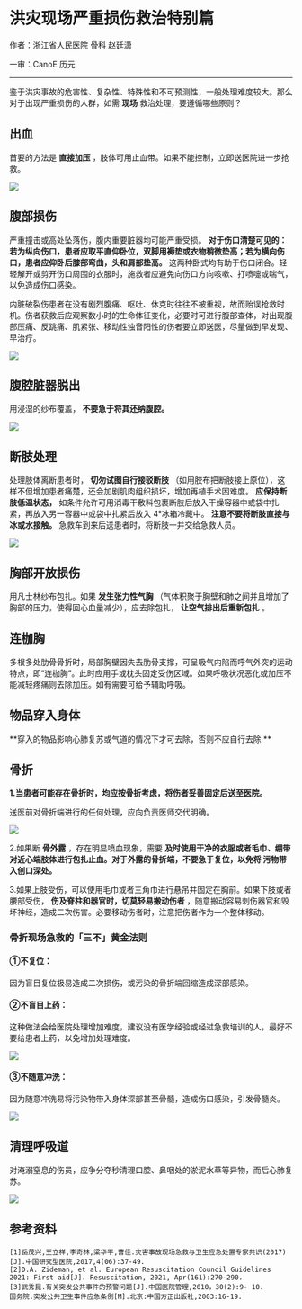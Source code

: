 # 洪灾现场严重损伤救治特别篇

作者：浙江省人民医院 骨科 赵廷潇

一审：CanoE 历元

---

鉴于洪灾事故的危害性、复杂性、特殊性和不可预测性，一般处理难度较大。那么对于出现严重损伤的人群，如需 **现场** 救治处理，要遵循哪些原则？

## 出血

首要的方法是 **直接加压** ，肢体可用止血带。如果不能控制，立即送医院进一步抢救。

![](..\pics\20-01.png)

## 腹部损伤

严重撞击或高处坠落伤，腹内重要脏器均可能严重受损。 **对于伤口清楚可见的：若为纵向伤口，患者应取平直仰卧位，双脚用褥垫或衣物稍微垫高；若为横向伤口，患者应仰卧后膝部弯曲，头和肩部垫高。** 这两种卧式均有助于伤口闭合。轻轻解开或剪开伤口周围的衣服时，施救者应避免向伤口方向咳嗽、打喷嚏或喘气，以免造成伤口感染。

内脏破裂伤患者在没有剧烈腹痛、呕吐、休克时往往不被重视，故而贻误抢救时机。伤者获救后应观察数小时的生命体征变化，必要时可进行腹部查体，对出现腹部压痛、反跳痛、肌紧张、移动性浊音阳性的伤者要立即送医，尽量做到早发现、早治疗。

![](..\pics\20-02.png)

## 腹腔脏器脱出

用浸湿的纱布覆盖， **不要急于将其还纳腹腔。** 

![](..\pics\20-03.png)

## 断肢处理

处理肢体离断患者时， **切勿试图自行接驳断肢** （如用胶布把断肢接上原位），这样不但增加患者痛楚，还会加剧肌肉组织损坏，增加再植手术困难度。 **应保持断肢低温状态，** 如条件允许可用消毒干敷料包裹断肢后放入干燥容器中或袋中扎紧，再放入另一容器中或袋中扎紧后放入 4°冰箱冷藏中。 **注意不要将断肢直接与冰或水接触。** 急救车到来后送患者时，将断肢一并交给急救人员。

![](..\pics\20-04.png)

## 胸部开放损伤

用凡士林纱布包扎。如果 **发生张力性气胸** （气体积聚于胸壁和肺之间并且增加了胸部的压力，使得回心血量减少），应去除包扎， **让空气排出后重新包扎** 。

## 连枷胸

多根多处肋骨骨折时，局部胸壁因失去肋骨支撑，可呈吸气内陷而呼气外突的运动特点，即“连枷胸”。此时应用手或枕头固定受伤区域。如果呼吸状况恶化或加压不能减轻疼痛则去除加压。如有需要可给予辅助呼吸。

## 物品穿入身体

 **穿入的物品影响心肺复苏或气道的情况下才可去除，否则不应自行去除 **

## 骨折

 **1.当患者可能存在骨折时，均应按骨折考虑，将伤者妥善固定后送至医院。** 

送医前对骨折端进行的任何处理，应向负责医师交代明确。

![](..\pics\20-05.png)

2.如果断 **骨外露** ，存在明显喷血现象，需要 **及时使用干净的衣服或者毛巾、绷带对近心端肢体进行包扎止血。对于外露的骨折端，不要急于复位，以免将 污物带入创口深处。** 

3.如果上肢受伤，可以使用毛巾或者三角巾进行悬吊并固定在胸前。如果下肢或者腰部受伤， **伤及脊柱和器官时，切莫轻易搬动伤者** ，随意搬动容易刺伤器官和毁坏神经，造成二次伤害。必要移动伤者时，注意把伤者作为一个整体移动。

### 骨折现场急救的「三不」黄金法则

#### ①不复位：

因为盲目复位极易造成二次损伤，或污染的骨折端回缩造成深部感染。

#### ②不盲目上药：

这种做法会给医院处理增加难度，建议没有医学经验或经过急救培训的人，最好不要给患者上药，以免增加处理难度。

![](..\pics\20-06.png)

#### ③不随意冲洗：

因为随意冲洗易将污染物带入身体深部甚至骨髓，造成伤口感染，引发骨髓炎。

![](..\pics\20-07.png)

## 清理呼吸道 

对淹溺窒息的伤员，应争分夺秒清理口腔、鼻咽处的淤泥水草等异物，而后心肺复苏。

![](..\pics\20.jpg)

##  参考资料

 ```
[1]岳茂兴,王立祥,李奇林,梁华平,曹佳.灾害事故现场急救与卫生应急处置专家共识(2017)[J].中国研究型医院,2017,4(06):37-49.
[2]D.A. Zideman, et al. European Resuscitation Council Guidelines 2021: First aid[J]. Resuscitation, 2021, Apr(161):270-290. 
[3]武秀昆.有关突发公共事件的预警问题[J].中国医院管理,2010，30(2):9- 10.
国务院.突发公共卫生事件应急条例[M].北京:中国方正出版社,2003:16-19.

 ```